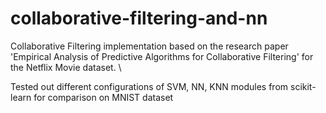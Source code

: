 # collaborative-filtering-and-nn
Collaborative Filtering implementation based on the research paper 'Empirical Analysis of Predictive Algorithms for Collaborative 
Filtering' for the Netflix Movie dataset. \

Tested out different configurations of SVM, NN, KNN modules from scikit-learn for comparison on MNIST dataset

